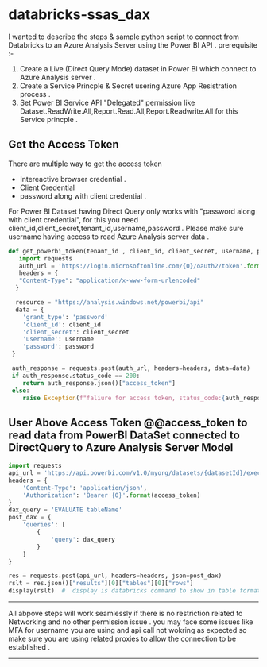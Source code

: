 # databricks-ssas_dax   
I wanted to describe the steps & sample python script  to connect from Databricks to an Azure Analysis Server using the Power BI API .
prerequisite :-
1. Create a Live (Direct Query Mode) dataset in Power BI which connect to Azure Analysis server .
2. Create a Service Princple & Secret usering Azure App Resistration process .
3. Set Power BI Service API "Delegated" permission like Dataset.ReadWrite.All,Report.Read.All,Report.Readwrite.All  for this Service princple .

## Get the Access Token 
There are multiple way to get the access token 
 * Intereactive browser credential .
 * Client Credential
 * password along with client credential .

For Power BI Dataset having Direct Query only works with "password along with client credential", for this you need client_id,client_secret,tenant_id,username,password .
Please make sure username having access to read Azure Analysis server data .

  ```python
def get_powerbi_token(tenant_id , client_id, client_secret, username, password):
     import requests
     auth_url = 'https://login.microsoftonline.com/{0}/oauth2/token'.format(tenant_id)
     headers = {
     "Content-Type": "application/x-www-form-urlencoded"  
    }

    resource = "https://analysis.windows.net/powerbi/api"
    data = {
      'grant_type': 'password'
      'client_id': client_id
      'client_secret': client_secret
      'username': username
      'password': password
   }

   auth_response = requests.post(auth_url, headers=headers, data=data)
   if auth_response.status_code == 200:
      return auth_response.json()["access_token"]
   else:
      raise Exception(f"faliure for access token, status_code:{auth_response.status_code},{auth_response.text} ")

```
## User Above Access Token @@access_token to read data from PowerBI DataSet connected to DirectQuery to Azure Analysis Server Model 

```python
import requests
api_url = 'https://api.powerbi.com/v1.0/myorg/datasets/{datasetId}/executeQueries' #please replace respective datasetID
headers = {
    'Content-Type': 'application/json',
    'Authorization': 'Bearer {0}'.format(access_token)
}
dax_query = 'EVALUATE tableName'
post_dax = {
    'queries': [
        {
            'query': dax_query
        }
    ]
}

res = requests.post(api_url, headers=headers, json=post_dax)
rslt = res.json()["results"][0]["tables"][0]["rows"]
display(rslt)  #  display is databricks command to show in table format 
```

*****
  All abpove steps will work seamlessly if there is no restriction related to Networking and no other permission issue .
  you may face some issues like MFA for username you are using and api call not wokring as expected
  so make sure you are using related proxies to allow the connection to be established . 
*****





